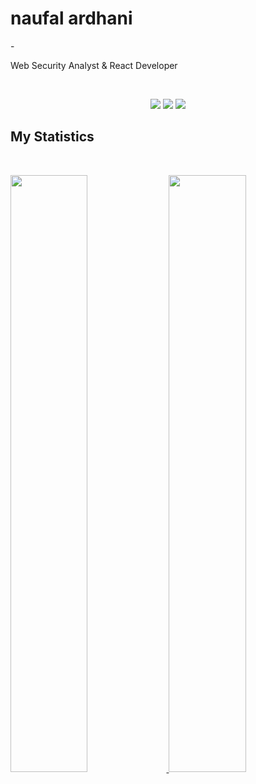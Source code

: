 <div>
  <h1>
    naufal ardhani
  </h1>
  -
  <p>Web Security Analyst & React Developer</p>
</div>

<br>

<p>
<div align="center">
  <img src="https://img.shields.io/badge/-React%20js-F5F2E7?style=for-the-badge&logo=react&logoColor=3BACB6&labelColor=282828">
  <img src="https://img.shields.io/badge/-TAILWIND-008080?style=for-the-badge&logo=tailwindcss&logoColor=008080&labelColor=282828">
  <img src="https://img.shields.io/badge/-Python-98b982?style=for-the-badge&logo=python&logoColor=98b982&labelColor=282828">
</div>
</p>

## My Statistics

<br/>
<p align="left">
  <a href="https://kdandy.com/">
  <img width="49.5%" src="https://github-readme-stats.vercel.app/api?username=naufalardhani&show_icons=true&theme=gruvbox&hide_border=true" />
    <img width="49.5%" src="https://github-readme-streak-stats.herokuapp.com/?user=naufalardhani&theme=gruvbox&hide_border=true" />
  </a>
</p>
<br>
